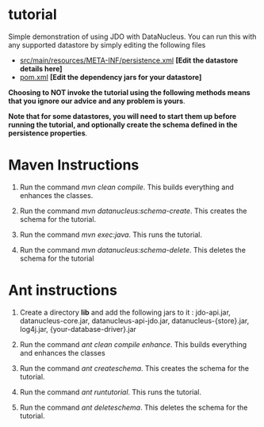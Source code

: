 tutorial
========

Simple demonstration of using JDO with DataNucleus.
You can run this with any supported datastore by simply editing the following files

* <a href="https://github.com/datanucleus/samples-jdo/blob/master/tutorial/src/main/resources/META-INF/persistence.xml">src/main/resources/META-INF/persistence.xml</a>   **[Edit the datastore details here]**
* <a href="https://github.com/datanucleus/samples-jdo/blob/master/tutorial/pom.xml">pom.xml</a>   **[Edit the dependency jars for your datastore]**

__Choosing to NOT invoke the tutorial using the following methods means that you ignore our advice and any problem is yours__.

__Note that for some datastores, you will need to start them up before running the tutorial, and optionally create the schema defined in the persistence properties__.

Maven Instructions
==================
1. Run the command *mvn clean compile*. This builds everything and enhances the classes.

2. Run the command *mvn datanucleus:schema-create*. This creates the schema for the tutorial.

3. Run the command *mvn exec:java*. This runs the tutorial.

4. Run the command *mvn datanucleus:schema-delete*. This deletes the schema for the tutorial


Ant instructions
================
1. Create a directory **lib** and add the following jars to it : 
   jdo-api.jar, datanucleus-core.jar, datanucleus-api-jdo.jar, datanucleus-{store}.jar, log4j.jar, {your-database-driver}.jar

2. Run the command *ant clean compile enhance*. This builds everything and enhances the classes

3. Run the command *ant createschema*. This creates the schema for the tutorial.

4. Run the command *ant runtutorial*. This runs the tutorial.

5. Run the command *ant deleteschema*. This deletes the schema for the tutorial.
